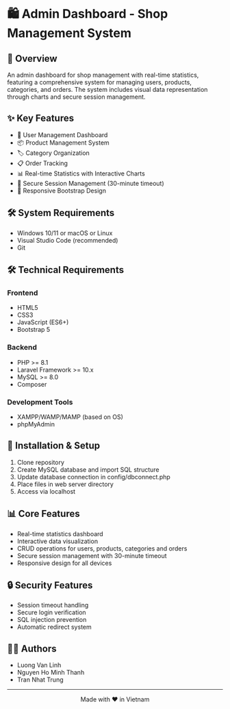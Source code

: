 # 🛍️ Admin Dashboard - Shop Management System

## 📝 Overview

An admin dashboard for shop management with real-time statistics, featuring a comprehensive system for managing users, products, categories, and orders. The system includes visual data representation through charts and secure session management.

## ✨ Key Features

- 👥 User Management Dashboard
- 📦 Product Management System
- 🏷️ Category Organization
- 📋 Order Tracking
- 📊 Real-time Statistics with Interactive Charts
- 🔐 Secure Session Management (30-minute timeout)
- 📱 Responsive Bootstrap Design

## 🛠 System Requirements

- Windows 10/11 or macOS or Linux
- Visual Studio Code (recommended)
- Git

## 🛠️ Technical Requirements

### Frontend

- HTML5
- CSS3
- JavaScript (ES6+)
- Bootstrap 5

### Backend

- PHP >= 8.1
- Laravel Framework >= 10.x
- MySQL >= 8.0
- Composer

### Development Tools

- XAMPP/WAMP/MAMP (based on OS)
- phpMyAdmin

## 🔧 Installation & Setup

1. Clone repository
2. Create MySQL database and import SQL structure
3. Update database connection in config/dbconnect.php
4. Place files in web server directory
5. Access via localhost

## 📊 Core Features

- Real-time statistics dashboard
- Interactive data visualization
- CRUD operations for users, products, categories and orders
- Secure session management with 30-minute timeout
- Responsive design for all devices

## 🔒 Security Features

- Session timeout handling
- Secure login verification
- SQL injection prevention
- Automatic redirect system

## 👨‍💻 Authors

- Luong Van Linh
- Nguyen Ho Minh Thanh
- Tran Nhat Trung

---

<p align="center">Made with ❤️ in Vietnam</p>
